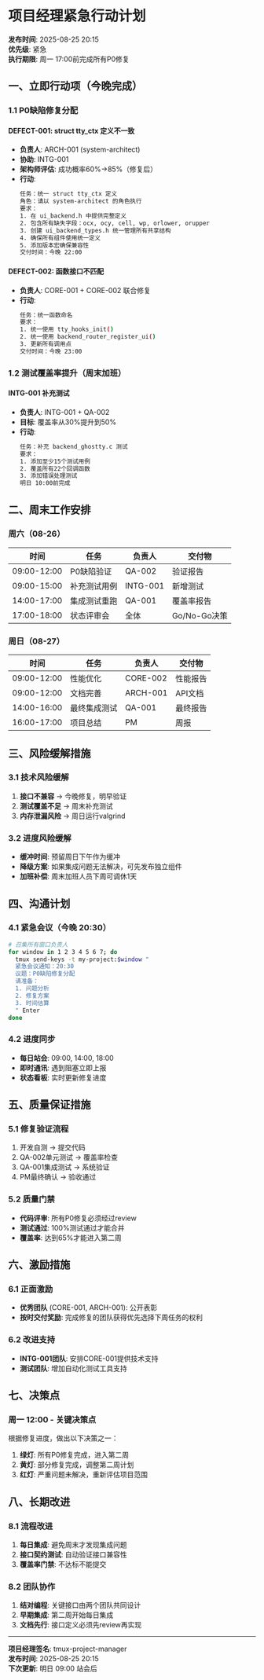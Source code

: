 # 项目经理紧急行动计划
**发布时间**: 2025-08-25 20:15  
**优先级**: 紧急  
**执行期限**: 周一 17:00前完成所有P0修复

## 一、立即行动项（今晚完成）

### 1.1 P0缺陷修复分配

#### DEFECT-001: struct tty_ctx 定义不一致
- **负责人**: ARCH-001 (system-architect)
- **协助**: INTG-001
- **架构师评估**: 成功概率60%→85%（修复后）
- **行动**:
  ```bash
  任务：统一 struct tty_ctx 定义
  角色：请以 system-architect 的角色执行
  要求：
  1. 在 ui_backend.h 中提供完整定义
  2. 包含所有缺失字段：ocx, ocy, cell, wp, orlower, orupper
  3. 创建 ui_backend_types.h 统一管理所有共享结构
  4. 确保所有组件使用统一定义
  5. 添加版本宏确保兼容性
  交付时间：今晚 22:00
  ```

#### DEFECT-002: 函数接口不匹配
- **负责人**: CORE-001 + CORE-002 联合修复
- **行动**:
  ```bash
  任务：统一函数命名
  要求：
  1. 统一使用 tty_hooks_init() 
  2. 统一使用 backend_router_register_ui()
  3. 更新所有调用点
  交付时间：今晚 23:00
  ```

### 1.2 测试覆盖率提升（周末加班）

#### INTG-001 补充测试
- **负责人**: INTG-001 + QA-002
- **目标**: 覆盖率从30%提升到50%
- **行动**:
  ```bash
  任务：补充 backend_ghostty.c 测试
  要求：
  1. 添加至少15个测试用例
  2. 覆盖所有22个回调函数
  3. 添加错误处理测试
  明日 10:00前完成
  ```

## 二、周末工作安排

### 周六（08-26）
| 时间 | 任务 | 负责人 | 交付物 |
|------|------|--------|--------|
| 09:00-12:00 | P0缺陷验证 | QA-002 | 验证报告 |
| 09:00-15:00 | 补充测试用例 | INTG-001 | 新增测试 |
| 14:00-17:00 | 集成测试重跑 | QA-001 | 覆盖率报告 |
| 17:00-18:00 | 状态评审会 | 全体 | Go/No-Go决策 |

### 周日（08-27）
| 时间 | 任务 | 负责人 | 交付物 |
|------|------|--------|--------|
| 09:00-12:00 | 性能优化 | CORE-002 | 性能报告 |
| 09:00-12:00 | 文档完善 | ARCH-001 | API文档 |
| 14:00-16:00 | 最终集成测试 | QA-001 | 最终报告 |
| 16:00-17:00 | 项目总结 | PM | 周报 |

## 三、风险缓解措施

### 3.1 技术风险缓解
1. **接口不兼容** → 今晚修复，明早验证
2. **测试覆盖不足** → 周末补充测试
3. **内存泄漏风险** → 周日运行valgrind

### 3.2 进度风险缓解
- **缓冲时间**: 预留周日下午作为缓冲
- **降级方案**: 如果集成问题无法解决，可先发布独立组件
- **加班补偿**: 周末加班人员下周可调休1天

## 四、沟通计划

### 4.1 紧急会议（今晚 20:30）
```bash
# 召集所有窗口负责人
for window in 1 2 3 4 5 6 7; do
  tmux send-keys -t my-project:$window "
  紧急会议通知：20:30
  议题：P0缺陷修复分配
  请准备：
  1. 问题分析
  2. 修复方案
  3. 时间估算
  " Enter
done
```

### 4.2 进度同步
- **每日站会**: 09:00, 14:00, 18:00
- **即时通讯**: 遇到阻塞立即上报
- **状态看板**: 实时更新修复进度

## 五、质量保证措施

### 5.1 修复验证流程
1. 开发自测 → 提交代码
2. QA-002单元测试 → 覆盖率检查
3. QA-001集成测试 → 系统验证
4. PM最终确认 → 验收通过

### 5.2 质量门禁
- **代码评审**: 所有P0修复必须经过review
- **测试通过**: 100%测试通过才能合并
- **覆盖率**: 达到65%才能进入第二周

## 六、激励措施

### 6.1 正面激励
- **优秀团队** (CORE-001, ARCH-001): 公开表彰
- **按时交付奖励**: 完成修复的团队获得优先选择下周任务的权利

### 6.2 改进支持
- **INTG-001团队**: 安排CORE-001提供技术支持
- **测试团队**: 增加自动化测试工具支持

## 七、决策点

### 周一 12:00 - 关键决策点
根据修复进度，做出以下决策之一：
1. **绿灯**: 所有P0修复完成，进入第二周
2. **黄灯**: 部分修复完成，调整第二周计划
3. **红灯**: 严重问题未解决，重新评估项目范围

## 八、长期改进

### 8.1 流程改进
1. **每日集成**: 避免周末才发现集成问题
2. **接口契约测试**: 自动验证接口兼容性
3. **覆盖率门禁**: 不达标不能提交

### 8.2 团队协作
1. **结对编程**: 关键接口由两个团队共同设计
2. **早期集成**: 第二周开始每日集成
3. **文档先行**: 接口定义必须先review再实现

---

**项目经理签名**: tmux-project-manager  
**发布时间**: 2025-08-25 20:15  
**下次更新**: 明日 09:00 站会后